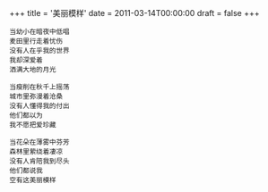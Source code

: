 +++
title = '美丽模样'
date = 2011-03-14T00:00:00
draft = false
+++

```text
当幼小在暗夜中低唱
麦田里行走着忧伤
没有人在乎我的世界
我却深爱着
洒满大地的月光

当瘦削在秋千上摇荡
城市里弥漫着沧桑
没有人懂得我的付出
他们都以为
我不愿把爱珍藏

当花朵在薄雾中芬芳
森林里萦绕着凄凉
没有人肯陪我到尽头
他们都说我
空有这美丽模样
```

